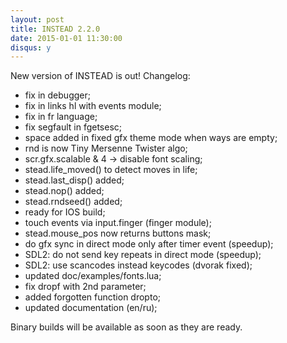 ```yaml
---
layout: post
title: INSTEAD 2.2.0
date: 2015-01-01 11:30:00
disqus: y
---
```

New version of INSTEAD is out! Changelog:

  - fix in debugger;
  - fix in links hl with events module;
  - fix in fr language;
  - fix segfault in fgetsesc;
  - space added in fixed gfx theme mode when ways are empty;
  - rnd is now Tiny Mersenne Twister algo;
  - scr.gfx.scalable & 4 -> disable font scaling;
  - stead.life_moved() to detect moves in life;
  - stead.last_disp() added;
  - stead.nop() added;
  - stead.rndseed() added;
  - ready for IOS build;
  - touch events via input.finger (finger module);
  - stead.mouse_pos now returns buttons mask;
  - do gfx sync in direct mode only after timer event (speedup);
  - SDL2: do not send key repeats in direct mode (speedup);
  - SDL2: use scancodes instead keycodes (dvorak fixed);
  - updated doc/examples/fonts.lua;
  - fix dropf with 2nd parameter;
  - added forgotten function dropto;
  - updated documentation (en/ru);

Binary builds will be available as soon as they are ready.
